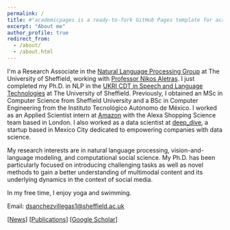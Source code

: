 ```yaml
---
permalink: /
title: #"academicpages is a ready-to-fork GitHub Pages template for academic personal websites"
excerpt: "About me"
author_profile: true
redirect_from: 
  - /about/
  - /about.html
---
```


I'm a Research Associate in the [Natural Language Processing Group](https://www.sheffield.ac.uk/dcs/research/groups/natural-language-processing) at The University of Sheffield, working with [Professor Nikos Aletras](http://nikosaletras.com/). I just completed my Ph.D. in NLP in the [UKRI CDT in Speech and Language Technologies](https://slt-cdt.ac.uk) at The University of Sheffield. Previously, I obtained an MSc in Computer Science from Sheffield University and a BSc in Computer Engineering from the Instituto Tecnológico Autónomo de México. I worked as an Applied Scientist intern at [Amazon](https://www.amazon.science/) with the Alexa Shopping Science team based in London. I also worked as a data scientist at [deep_dive](https://dive.ai/), a startup based in Mexico City dedicated to empowering companies with data science.

My research interests are in natural language processing, vision-and-language modeling, and computational social science. My Ph.D. has been particularly focused on introducing challenging tasks as well as novel methods to gain a better understanding of multimodal content and its underlying dynamics in the context of social media.

In my free time, I enjoy yoga and swimming.

Email: dsanchezvillegas1@sheffield.ac.uk

[[News](https://danaesavi.github.io/cv/)] [[Publications](https://danaesavi.github.io/publications/)] [[Google Scholar](https://scholar.google.co.uk/citations?user=jafwsyYAAAAJ&hl=en)]




